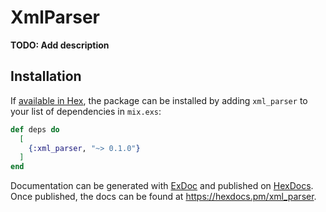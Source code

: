# XmlParser

**TODO: Add description**

## Installation

If [available in Hex](https://hex.pm/docs/publish), the package can be installed
by adding `xml_parser` to your list of dependencies in `mix.exs`:

```elixir
def deps do
  [
    {:xml_parser, "~> 0.1.0"}
  ]
end
```

Documentation can be generated with [ExDoc](https://github.com/elixir-lang/ex_doc)
and published on [HexDocs](https://hexdocs.pm). Once published, the docs can
be found at <https://hexdocs.pm/xml_parser>.

